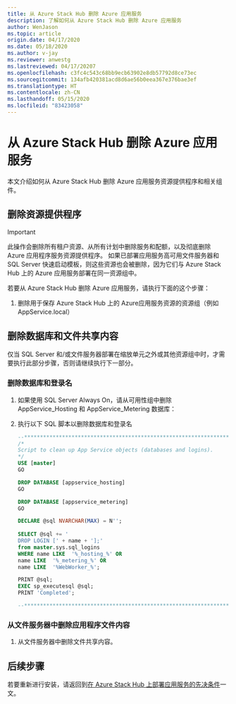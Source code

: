 ```yaml
---
title: 从 Azure Stack Hub 删除 Azure 应用服务
description: 了解如何从 Azure Stack Hub 删除 Azure 应用服务
author: WenJason
ms.topic: article
origin.date: 04/17/2020
ms.date: 05/18/2020
ms.author: v-jay
ms.reviewer: anwestg
ms.lastreviewed: 04/17/20207
ms.openlocfilehash: c3fc4c543c68bb9ecb63902e8db57792d8ce73ec
ms.sourcegitcommit: 134afb420381acd8d6ae56b0eea367e376bae3ef
ms.translationtype: HT
ms.contentlocale: zh-CN
ms.lasthandoff: 05/15/2020
ms.locfileid: "83423058"
---
```

# <a name="remove-azure-app-service-from-azure-stack-hub"></a>从 Azure Stack Hub 删除 Azure 应用服务

本文介绍如何从 Azure Stack Hub 删除 Azure 应用服务资源提供程序和相关组件。

## <a name="remove-resource-provider"></a>删除资源提供程序

> [!Important]
> 此操作会删除所有租户资源、从所有计划中删除服务和配额，以及彻底删除 Azure 应用程序服务资源提供程序。  如果已部署应用服务高可用文件服务器和 SQL Server 快速启动模板，则这些资源也会被删除，因为它们与 Azure Stack Hub 上的 Azure 应用服务部署在同一资源组中。

若要从 Azure Stack Hub 删除 Azure 应用服务，请执行下面的这个步骤：

1. 删除用于保存 Azure Stack Hub 上的 Azure应用服务资源的资源组（例如 AppService.local）

## <a name="remove-databases-and-file-share-content"></a>删除数据库和文件共享内容

仅当 SQL Server 和/或文件服务器部署在缩放单元之外或其他资源组中时，才需要执行此部分步骤，否则请继续执行下一部分。

### <a name="remove-databases-and-logins"></a>删除数据库和登录名

1. 如果使用 SQL Server Always On，请从可用性组中删除 AppService_Hosting 和 AppService_Metering 数据库：

1. 执行以下 SQL 脚本以删除数据库和登录名

   ```sql
   --******************************************************************
   /*
   Script to clean up App Service objects (databases and logins).
   */
   USE [master]
   GO

   DROP DATABASE [appservice_hosting]
   GO

   DROP DATABASE [appservice_metering]
   GO

   DECLARE @sql NVARCHAR(MAX) = N'';    
 
   SELECT @sql += '
   DROP LOGIN [' + name + '];' 
   from master.sys.sql_logins
   WHERE name LIKE  '%_hosting_%' OR 
   name LIKE  '%_metering_%' OR
   name LIKE  '%WebWorker_%';

   PRINT @sql;
   EXEC sp_executesql @sql;
   PRINT 'Completed';

   --******************************************************************
   ```

### <a name="remove-the-application-file-content-from-the-file-server"></a>从文件服务器中删除应用程序文件内容

1. 从文件服务器中删除文件共享内容。

## <a name="next-steps"></a>后续步骤

若要重新进行安装，请返回到[在 Azure Stack Hub 上部署应用服务的先决条件](azure-stack-app-service-before-you-get-started.md)一文。
